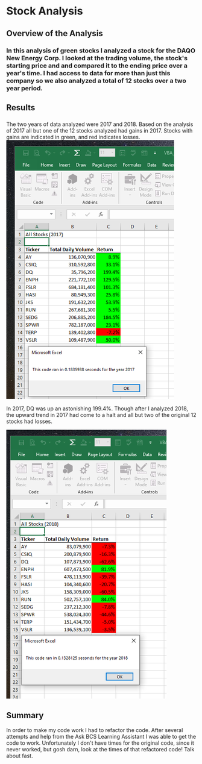 # Stock Analysis
## Overview of the Analysis
### In this analysis of green stocks I analyzed a stock for the DAQO New Energy Corp. I looked at the trading volume, the stock's starting price and and compared it to the ending price over a year's time. I had access to data for more than just this company so we also analyzed a total of 12 stocks over a two year period. 
## Results
### 
The two years of data analyzed were 2017 and 2018. Based on the analysis of 2017 all but one of the 12 stocks analyzed had gains in 2017.
Stocks with gains are indicated in green, and red indicates losses. 
![](https://github.com/ryanstaudhammer/Stock_Analysis/blob/main/Resources/VBA_Challenge_2017.png)

In 2017, DQ was up an astonishing 199.4%. Though after I analyzed 2018, the upward trend in 2017 had come to a halt and all but two of the original 12 stocks had losses.

![](https://github.com/ryanstaudhammer/Stock_Analysis/blob/main/Resources/VBA_Challenge_2018.png)



## Summary
In order to make my code work I had to refactor the code. After several attempts and help from the Ask BCS Learning Assistant I was able to get the code to work. Unfortunately I don't have times for the original code, since it never worked, but gosh darn, look at the times of that refactored code! Talk about fast. 
